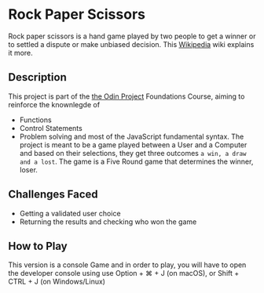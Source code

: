 # Rock Paper Scissors
Rock paper scissors is a hand game played by two people to get a winner or to settled a dispute or make unbiased decision. This [Wikipedia](https://en.wikipedia.org/wiki/Rock_paper_scissors) wiki explains it more.
## Description
This project is part of the [the Odin Project](https://www.theodinproject.com/lessons/foundations-rock-paper-scissors) Foundations Course, aiming to reinforce the knownlegde of
- Functions
- Control Statements
- Problem solving
and most of the JavaScript fundamental syntax. The project is meant to be a game played between a User and a Computer and based on their selections, they get three outcomes `a win, a draw and a lost`. The game is a Five Round game that determines the winner, loser.
## Challenges Faced

- Getting a validated user choice
- Returning the results and checking who won the game

## How to Play

This version is a console Game and in order to play, you will have to open the developer console using use Option + ⌘ + J (on macOS), or Shift + CTRL + J (on Windows/Linux)